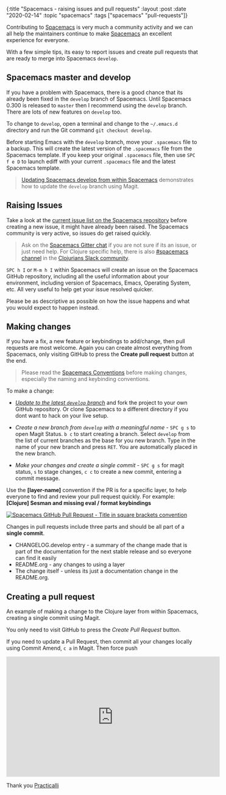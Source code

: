 {:title "Spacemacs - raising issues and pull requests"
:layout :post
:date "2020-02-14"
:topic "spacemacs"
:tags  ["spacemacs" "pull-requests"]}

Contributing to [Spacemacs](https://www.spacemacs.org/) is very much a community activity and we can all help the maintainers continue to make [Spacemacs](https://www.spacemacs.org/) an excellent experience for everyone.

With a few simple tips, its easy to report issues and create pull requests that are ready to merge into Spacemacs `develop`.

<!-- more -->

## Spacemacs master and develop

If you have a problem with Spacemacs, there is a good chance that its already been fixed in the `develop` branch of Spacemacs.  Until Spacemacs 0.300 is released to `master` then I recommend using the `develop` branch.  There are lots of new features on `develop` too.

To change to `develop`, open a terminal and change to the `~/.emacs.d` directory and run the Git command `git checkout develop`.

Before starting Emacs with the `develop` branch, move your `.spacemacs` file to a backup.  This will create the latest version of the `.spacemacs` file from the Spacemacs template.  If you keep your original `.spacemacs` file, then use `SPC f e D` to launch ediff with your current `.spacemacs` file and the latest Spacemacs template.

> [Updating Spacemacs develop from within Spacemacs](https://www.youtube.com/watch?v=XC7LGI0Q2u8&list=PLpr9V-R8ZxiCHMl2_dn1Fovcd34Oz45su&index=3) demonstrates how to update the `develop` branch using Magit.

## Raising Issues
Take a look at the [current issue list on the Spacemacs repository](https://github.com/syl20bnr/spacemacs/issues) before creating a new issue, it might have already been raised.  The Spacemacs community is very active, so issues do get raised quickly.

> Ask on the [Spacemacs Gitter chat](https://gitter.im/syl20bnr/spacemacs) if you are not sure if its an issue, or just need help. For Clojure specific help, there is also [#spacemacs channel](clojurians.slack.com/messages/spacemacs) in the [Clojurians Slack community](http://clojurians.net/).

`SPC h I` or `M-m h I` within Spacemacs will create an issue on the Spacemacs GitHub repository, including all the useful information about your environment, including version of Spacemacs, Emacs, Operating System, etc.  All very useful to help get your issue resolved quicker.

Please be as descriptive as possible on how the issue happens and what you would expect to happen instead.

## Making changes
If you have a fix, a new feature or keybindings to add/change, then pull requests are most welcome.  Again you can create almost everything from Spacemacs, only visiting GitHub to press the **Create pull request** button at the end.

> Please read the [Spacemacs Conventions](https://github.com/syl20bnr/spacemacs/blob/develop/doc/CONVENTIONS.org) before making changes, especially the naming and keybinding conventions.

To make a change:

* *[Update to the latest `develop` branch](https://www.youtube.com/watch?v=XC7LGI0Q2u8&list=PLpr9V-R8ZxiCHMl2_dn1Fovcd34Oz45su&index=3)* and fork the project to your own GitHub repository.  Or clone Spacemacs to a different directory if you dont want to hack on your live setup.

* *Create a new branch from `develop` with a meaningful name* - `SPC g s` to open Magit Status. `b c` to start creating a branch. Select `develop` from the list of current branches as the base for you new branch.  Type in the name of your new branch and press `RET`.  You are automatically placed in the new branch.

* *Make your changes and create a single commit* - `SPC g s` for magit status, `s` to stage changes, `c c` to create a new commit, entering a commit message.


Use the **[layer-name]** convention if the PR is for a specific layer, to help everyone to find and review your pull request quickly.  For example: **[Clojure] Sesman and missing eval / format keybindings**

[![Spacemacs GitHub Pull Request - Title in square brackets convention](/images/spacemacs-github-pull-request-title-merged.png)](https://github.com/syl20bnr/spacemacs/pull/13215)


Changes in pull requests include three parts and should be all part of a **single commit**.

* CHANGELOG.develop entry - a summary of the change made that is part of the documentation for the next stable release and so everyone can find it easily
* README.org - any changes to using a layer
* The change itself - unless its just a documentation change in the README.org.

## Creating a pull request
An example of making a change to the Clojure layer from within Spacemacs, creating a single commit using Magit.

You only need to visit GitHub to press the *Create Pull Request* button.

If you need to update a Pull Request, then commit all your changes locally using Commit Amend, `c a` in Magit.  Then force push

<!-- Video - consider redoing -->
<iframe width="560" height="315" src="https://www.youtube.com/embed/OMS-3Jl05mE" frameborder="0" allow="accelerometer; autoplay; encrypted-media; gyroscope; picture-in-picture" allowfullscreen></iframe>


Thank you
[Practicalli](https://practicalli.github.io/)
